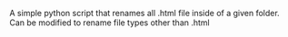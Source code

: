 A simple python script that renames all .html file inside of a given folder. Can be modified to rename file types other than .html

